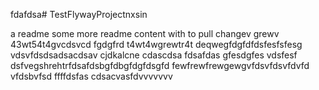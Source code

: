 fdafdsa# TestFlywayProjectnxsin

a readme
some more readme content with to pull
changev grewv
43wt54t4gvcdsvcd
fgdgfrd
t4wt4wgrewtr4t
deqwegfdgfdfdsfesfsfesg
vdsvfdsdsadsacdsav cjdkalcne
cdascdsa
fdsafdas
gfesdgfes
vdsfesf
dsfvegshrehtrfdsafdsbgfdbgfdgfdsgfd
fewfrewfrewgewgvfdsvfdsvfdvfd
vfdsbvfsd
ffffdsfas
cdsacvasfdvvvvvvv
